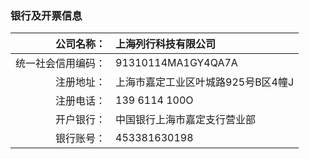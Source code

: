 ### 银行及开票信息

|  公司名称：   | 上海列行科技有限公司  |
|  ----:  | :----  |
| 统一社会信用编码：  | 91310114MA1GY4QA7A |
| 注册地址：  | 上海市嘉定工业区叶城路925号B区4幢J |
| 注册电话： | 139 6114 100O |
| 开户银行： | 中国银行上海市嘉定支行营业部 |
| 银行账号： | 453381630198 |
